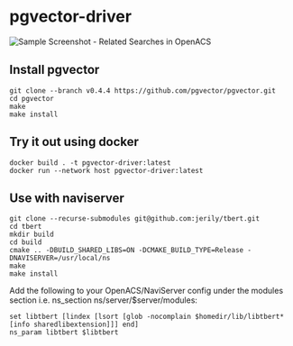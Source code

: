 # pgvector-driver

![Sample Screenshot - Related Searches in OpenACS](relative-searches-screenshot-1.png "Sample Screenshot")

## Install pgvector
```
git clone --branch v0.4.4 https://github.com/pgvector/pgvector.git
cd pgvector
make
make install
```

## Try it out using docker
```
docker build . -t pgvector-driver:latest
docker run --network host pgvector-driver:latest
```

## Use with naviserver
```
git clone --recurse-submodules git@github.com:jerily/tbert.git
cd tbert
mkdir build
cd build
cmake .. -DBUILD_SHARED_LIBS=ON -DCMAKE_BUILD_TYPE=Release -DNAVISERVER=/usr/local/ns
make
make install
```
Add the following to your OpenACS/NaviServer config under the modules section i.e. ns_section ns/server/$server/modules:
```
set libtbert [lindex [lsort [glob -nocomplain $homedir/lib/libtbert*[info sharedlibextension]]] end]
ns_param libtbert $libtbert
```

